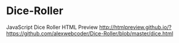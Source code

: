 # Dice-Roller
JavaScript Dice Roller
HTML Preview 
http://htmlpreview.github.io/?https://github.com/alexwebcoder/Dice-Roller/blob/master/dice.html
